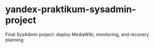 # yandex-praktikum-sysadmin-project
Final SysAdmin project: deploy MediaWiki, monitoring, and recovery planning
